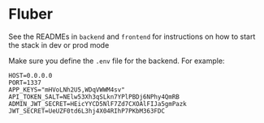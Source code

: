 # Fluber

See the READMEs in `backend` and `frontend` for instructions on how to start the stack in dev or prod mode

Make sure you define the `.env` file for the backend. For example:

```
HOST=0.0.0.0
PORT=1337
APP_KEYS="mHVoLNh2U5,WDqVWWM4sv"
API_TOKEN_SALT=NElw53Xh3qSLkn7YPlPBDj6NPhy4QmRB
ADMIN_JWT_SECRET=HEicYYCD5NlF7Zd7CXOAlFIJa5gmPazk
JWT_SECRET=UeUZF0td6L3hj4X04RIhP7PKbM363FDC
```